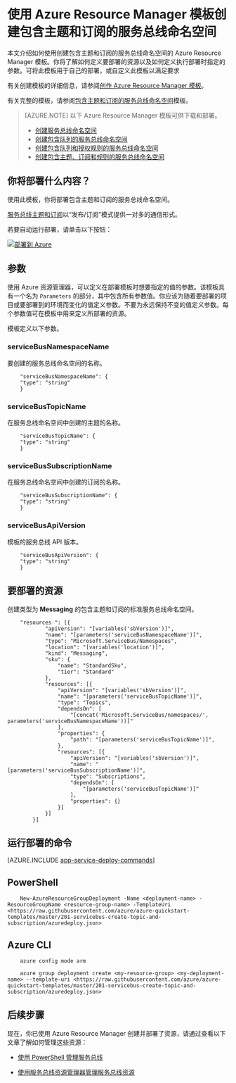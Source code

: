 <properties
    pageTitle="使用 Azure Resource Manager 模板创建包含主题和订阅的服务总线命名空间 | Azure"
    description="使用 Azure Resource Manager 模板创建包含主题和订阅的服务总线命名空间"
    services="service-bus"
    documentationCenter=".net"
    authors="sethmanheim"
    manager="timlt"
    editor=""/>  


<tags
    ms.service="service-bus"
    ms.devlang="tbd"
    ms.topic="article"
    ms.tgt_pltfrm="dotnet"
    ms.workload="na"
    ms.date="10/14/2016"
    ms.author="sethm;shvija"
    wacn.date="12/26/2016"/>  

# 使用 Azure Resource Manager 模板创建包含主题和订阅的服务总线命名空间

本文介绍如何使用创建包含主题和订阅的服务总线命名空间的 Azure Resource Manager 模板。你将了解如何定义要部署的资源以及如何定义执行部署时指定的参数。可将此模板用于自己的部署，或自定义此模板以满足要求

有关创建模板的详细信息，请参阅[创作 Azure Resource Manager 模板][]。

有关完整的模板，请参阅[包含主题和订阅的服务总线命名空间][]模板。

>[AZURE.NOTE] 以下 Azure Resource Manager 模板可供下载和部署。
> 
> -  [创建服务总线命名空间](/documentation/articles/service-bus-resource-manager-namespace/)
> -  [创建包含队列的服务总线命名空间](/documentation/articles/service-bus-resource-manager-namespace-queue/)
> -  [创建包含队列和授权规则的服务总线命名空间](/documentation/articles/service-bus-resource-manager-namespace-auth-rule/)
> -  [创建包含主题、订阅和规则的服务总线命名空间](/documentation/articles/service-bus-resource-manager-namespace-topic-with-rule/)

## 你将部署什么内容？

使用此模板，你将部署包含主题和订阅的服务总线命名空间。

[服务总线主题和订阅](/documentation/articles/service-bus-queues-topics-subscriptions/#topics-and-subscriptions)以“发布/订阅”模式提供一对多的通信形式。

若要自动运行部署，请单击以下按钮：

[![部署到 Azure](./media/service-bus-resource-manager-namespace-topic/deploybutton.png)](https://portal.azure.cn/#create/Microsoft.Template/uri/https%3A%2F%2Fraw.githubusercontent.com%2FAzure%2Fazure-quickstart-templates%2Fmaster%2F201-servicebus-create-topic-and-subscription%2Fazuredeploy.json)

## 参数

使用 Azure 资源管理器，可以定义在部署模板时想要指定的值的参数。该模板具有一个名为 `Parameters` 的部分，其中包含所有参数值。你应该为随着要部署的项目或要部署到的环境而变化的值定义参数。不要为永远保持不变的值定义参数。每个参数值可在模板中用来定义所部署的资源。

模板定义以下参数。

### serviceBusNamespaceName

要创建的服务总线命名空间的名称。

		"serviceBusNamespaceName": {
		"type": "string"
		}

### serviceBusTopicName

在服务总线命名空间中创建的主题的名称。

		"serviceBusTopicName": {
		"type": "string"
		}

### serviceBusSubscriptionName

在服务总线命名空间中创建的订阅的名称。

		"serviceBusSubscriptionName": {
		"type": "string"
		}

### serviceBusApiVersion

模板的服务总线 API 版本。

		"serviceBusApiVersion": {
		"type": "string"
		}
## 要部署的资源

创建类型为 **Messaging** 的包含主题和订阅的标准服务总线命名空间。

		"resources ": [{
		        "apiVersion": "[variables('sbVersion')]",
		        "name": "[parameters('serviceBusNamespaceName')]",
		        "type": "Microsoft.ServiceBus/Namespaces",
		        "location": "[variables('location')]",
		        "kind": "Messaging",
		        "sku": {
		            "name": "StandardSku",
		            "tier": "Standard"
		        },
		        "resources": [{
		            "apiVersion": "[variables('sbVersion')]",
		            "name": "[parameters('serviceBusTopicName')]",
		            "type": "Topics",
		            "dependsOn": [
		                "[concat('Microsoft.ServiceBus/namespaces/', parameters('serviceBusNamespaceName'))]"
		            ],
		            "properties": {
		                "path": "[parameters('serviceBusTopicName')]",
		            },
		            "resources": [{
		                "apiVersion": "[variables('sbVersion')]",
		                "name": "[parameters('serviceBusSubscriptionName')]",
		                "type": "Subscriptions",
		                "dependsOn": [
		                    "[parameters('serviceBusTopicName')]"
		                ],
		                "properties": {}
		            }]
		        }]
		    }]

## 运行部署的命令

[AZURE.INCLUDE [app-service-deploy-commands](../../includes/app-service-deploy-commands.md)]

## PowerShell

		New-AzureResourceGroupDeployment -Name <deployment-name> -ResourceGroupName <resource-group-name> -TemplateUri <https://raw.githubusercontent.com/azure/azure-quickstart-templates/master/201-servicebus-create-topic-and-subscription/azuredeploy.json>

## Azure CLI

		azure config mode arm

		azure group deployment create <my-resource-group> <my-deployment-name> --template-uri <https://raw.githubusercontent.com/azure/azure-quickstart-templates/master/201-servicebus-create-topic-and-subscription/azuredeploy.json>

## 后续步骤

现在，你已使用 Azure Resource Manager 创建并部署了资源，请通过查看以下文章了解如何管理这些资源：

- [使用 PowerShell 管理服务总线](/documentation/articles/service-bus-powershell-how-to-provision/)
- [使用服务总线资源管理器管理服务总线资源](https://code.msdn.microsoft.com/Service-Bus-Explorer-f2abca5a)


  [创作 Azure Resource Manager 模板]: /documentation/articles/resource-group-authoring-templates/
  [Azure 快速启动模板]: https://azure.microsoft.com/documentation/templates/?term=service+bus
  [Learn more about Service Bus topics and subscriptions]: /documentation/articles/service-bus-queues-topics-subscriptions/
  [Using Azure PowerShell with Azure Resource Manager]: /documentation/articles/powershell-azure-resource-manager/
  [Using the Azure CLI for Mac, Linux, and Windows with Azure Resource Management]: /documentation/articles/xplat-cli-azure-resource-manager/
  [包含主题和订阅的服务总线命名空间]: https://github.com/Azure/azure-quickstart-templates/blob/master/201-servicebus-create-topic-and-subscription/

<!---HONumber=Mooncake_1219_2016-->